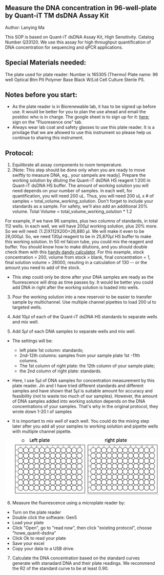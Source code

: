 
## Measure the DNA concentration in 96-well-plate by Quant-iT TM dsDNA Assay Kit
Author: Lanying Ma

This SOP is based on Quant-iT dsDNA Assay Kit, High Sensitivity. Catalog Number Q33120.  We use this assay for high throughput quantification of DNA concentration for sequencing and qPCR applications.

## Special Materials needed:
The plate used for plate reader: Number is 165305 (Thermo)
Plate name: 96 well Optical Btm Plt Polymer Base Black W/Lid Cell Culture Sterile PS.

## Notes before you start:
* As the plate reader is in Biorenewable lab, it has to be signed up before use.  It would be better for you to plan the use ahead and email the postdoc who is in charge.  The google sheet is to sign up for it:  [here](https://docs.google.com/spreadsheets/u/1/d/1ncDLb8JX7nBUYpeRIOBZAdRddo-Z1Ojrx37FU0aqGYQ/edit#gid=0); sign on the "Fluoresence one" tab. 
* Always wear lab coat and safety glasses to use this plate reader.  It is a privilage that we are allowed to use this instrument so please help us continue to sharing this instrument.  

## Protocol:
1.	  Equilibrate all assay components to room temperature.
2.	  [Note:  This step should be done only when you are ready to move swiftly to measure DNA, eg., your sampels are ready].  Prepare the working solution by diluting the Quant-iT dsDNA HS reagent 1:200 in Quant-iT dsDNA HS buffer. The amount of working solution you will need depends on your number of samples.  In each well, for quantification, you will need 200 uL.  Thus, you will need 200 uL x # of samples = total_volume_working_solution.  Don't forget to include your standards as a sample.  For safety, we'll also add an additional 20% volume.  Total Volume = total_volume_working_solution * 1.2

For example, if we have 96 samples, plus two columns of standards, in total 112 wells. In each well, we will have 200µl working solution, plus 20% more. So we will need: (1.2)X112X200=26,880 µl.  We will make it even to be 26,000µl.  So, we need 130µl reagent to be in 25,870µl HS buffer to make this working solution. In 50 ml falcon tube, you could mix the reagent and buffer.  You should know how to make dilutions, and you should double check them with this [handy dandy calculator](https://www.physiologyweb.com/calculators/dilution_calculator_mass_per_volume.html).  For this example, stock concentration = 200, volume from stock = blank, final concentration = 1, final solution volume = 26000, resuting in a calculation of 130 -- or the amount you need to add of the stock.  

* This step could only be done after your DNA samples are ready as the fluorescence will drop as time passes by.  It would be better you could add DNA in right after the working solution is loaded into wells.

3.	Pour the working solution into a new reservoir to be easier to transfer sample by multichannel.  Use multiple channel pipettes to load 200  ul to targeted wells. 

4.	Add 10µl of each of the Quant-iT dsDNA HS standards to separate wells and mix well.
5.	Add _5µl_ of each DNA samples to separate wells and mix well.

* The settings will be:
    + left plate 1st column: standards; 
    + 2nd-12th columns: samples from your sample plate 1st -11th  columns.  
    + The 1st column of right plate: the 12th column of your sample plate; 
    + the 2nd column of right plate: standards. 
    
* Here, I use 5µl of DNA samples for concentration measurement by this plate reader.  Jin and I have tried different standards and different samples and have shown that 5µl is suitable amount for accuracy and feasibility (not to waste too much of our samples). However, the amount of DNA samples added into working solution depends on the DNA concentrations of your samples.  That's why in the original protocol, they wrote down 1-20 l of samples
* It is important to _mix well_ of each well. You could do the mixing step later after you add all your samples to working solution and pipette wells with multiple channel pipette. 

    
 
 ![two aligned 96 well plates](https://github.com/germs-lab/SOPs/blob/master/images/two_plates.jpg)   


6.	 Measure the fluorescence using a microplate reader by: 
* Turn on the plate reader
* Double click the software: Gen5
* Load your plate
* Click "Open", go to "read now", then click "existing protocol", choose "howe_quanit-dsdna"
* Click Ok to read your plate
* Save your excel
* Copy your data to a USB drive.

7. Calculate the DNA concentration based on the standard curves generate with stanadard DNA and their plate readings.  We recommend the R2 of the standard curve to be at least 0.90.
